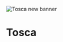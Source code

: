 ![Tosca new banner](https://github.com/keh38/epl-tosca/assets/116917155/20728ff8-f8fb-405e-b4ee-f185e557c2b6)
# Tosca
